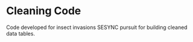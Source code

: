 # Cleaning Code

Code developed for insect invasions SESYNC pursuit for building cleaned data tables.  
